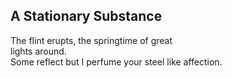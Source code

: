 A Stationary Substance
----------------------
The flint erupts, the springtime of great  
lights around.  
Some reflect but I perfume your steel like affection.  
